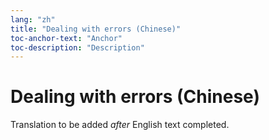 ```yaml
---
lang: "zh"
title: "Dealing with errors (Chinese)"
toc-anchor-text: "Anchor"
toc-description: "Description"
---
```


# Dealing with errors (Chinese)

Translation to be added _after_ English text completed.
